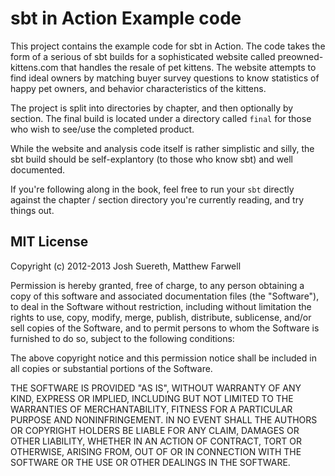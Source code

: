 # sbt in Action Example code
This project contains the example code for sbt in Action.   The code takes the form of a serious of sbt builds for a sophisticated website called preowned-kittens.com that handles the resale of pet kittens.    The website attempts to find ideal owners by matching buyer survey questions to know statistics of happy pet owners, and behavior characteristics of the kittens.

The project is split into directories by chapter, and then optionally by section.    The final build is located under a directory called `final` for those who wish to see/use the completed product.

While the website and analysis code itself is rather simplistic and silly, the sbt build should be self-explantory (to those who know sbt) and well documented.

If you're following along in the book, feel free to run your `sbt` directly against the chapter / section directory you're currently reading, and try things out.


## MIT License
Copyright (c) 2012-2013 Josh Suereth, Matthew Farwell

Permission is hereby granted, free of charge, to any person obtaining a copy of this software and associated documentation files (the "Software"), to deal in the Software without restriction, including without limitation the rights to use, copy, modify, merge, publish, distribute, sublicense, and/or sell copies of the Software, and to permit persons to whom the Software is furnished to do so, subject to the following conditions:

The above copyright notice and this permission notice shall be included in all copies or substantial portions of the Software.

THE SOFTWARE IS PROVIDED "AS IS", WITHOUT WARRANTY OF ANY KIND, EXPRESS OR IMPLIED, INCLUDING BUT NOT LIMITED TO THE WARRANTIES OF MERCHANTABILITY, FITNESS FOR A PARTICULAR PURPOSE AND NONINFRINGEMENT. IN NO EVENT SHALL THE AUTHORS OR COPYRIGHT HOLDERS BE LIABLE FOR ANY CLAIM, DAMAGES OR OTHER LIABILITY, WHETHER IN AN ACTION OF CONTRACT, TORT OR OTHERWISE, ARISING FROM, OUT OF OR IN CONNECTION WITH THE SOFTWARE OR THE USE OR OTHER DEALINGS IN THE SOFTWARE.

